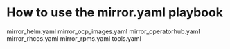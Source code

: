 # How to use the mirror.yaml playbook

mirror_helm.yaml
mirror_ocp_images.yaml
mirror_operatorhub.yaml
mirror_rhcos.yaml
mirror_rpms.yaml
tools.yaml
